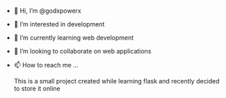- 👋 Hi, I’m @godxpowerx
- 👀 I’m interested in development
- 🌱 I’m currently learning web development
- 💞️ I’m looking to collaborate on web applications
- 📫 How to reach me ...
  
  
  This is a small project created while learning flask and recently decided to store it online
<!---
godxpowerx/godxpowerx is a ✨ special ✨ repository because its `README.md` (this file) appears on your GitHub profile.
You can click the Preview link to take a look at your changes.
--->

